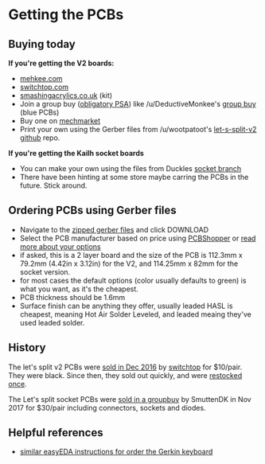 # Getting the PCBs

## Buying today

**If you're getting the V2 boards:**
- [mehkee.com](https://mehkee.com/products/lets-split-pcb?variant=44914069775)
- [switchtop.com](http://www.switchtop.com/product/let-s-split-40-percent-pcb)
- [smashingacrylics.co.uk](https://smashingacrylics.co.uk/product/lets-split-pcb-kits/) (kit)
- Join a group buy ([obligatory PSA](https://www.reddit.com/r/MechanicalKeyboards/wiki/psagroupbuys)) like /u/DeductiveMonkee's [group buy](https://www.reddit.com/r/mechmarket/comments/5ti0g4/gb_lets_split_kits/) (blue PCBs)
- Buy one on [mechmarket](https://www.reddit.com/r/mechmarket/)
- Print your own using the Gerber files from /u/wootpatoot's [let-s-split-v2 github](https://github.com/climbalima/let-s-Split-v2) repo.

**If you're getting the Kailh socket boards**
- You can make your own using the files from Duckles [socket branch](https://github.com/Duckle29/let-s-Split-v2/tree/socket-reverseable)
- There have been hinting at some store maybe carring the PCBs in the future. Stick around.


## Ordering PCBs using Gerber files

- Navigate to the [zipped gerber files](https://github.com/climbalima/let-s-Split-v2/blob/master/lets_split/lets%20split/lets%20split.zip) and click DOWNLOAD
- Select the PCB manufacturer based on price using [PCBShopper](http://pcbshopper.com/) or [read more about your options](https://www.reddit.com/r/electronics/wiki/pcb-manufacturers)
- if asked, this is a 2 layer board and the size of the PCB is 112.3mm x 79.2mm (4.42in x 3.12in) for the V2, and 114.25mm x 82mm for the socket version.
- for most cases the default options (color usually defaults to green) is what you want, as it's the cheapest.
- PCB thickness should be 1.6mm
- Surface finish can be anything they offer, usually leaded HASL is cheapest, meaning Hot Air Solder Leveled, and leaded meaing they've used leaded solder. 

## History

The let's split v2 PCBs were [sold in Dec 2016](https://www.reddit.com/r/MechanicalKeyboards/comments/5gbp3l/buying_lets_split_40_pcbs_from_uwootpatoot/) by [switchtop](http://www.switchtop.com/product/let-s-split-40-percent-pcb) for $10/pair. They were black. Since then, they sold out quickly, and were [restocked once](https://www.reddit.com/r/mechmarket/comments/5l3ds5/vendor_lets_split_40_pcbs_restocked_at_switchtop/).

The Let's split socket PCBs were [sold in a groupbuy](https://www.reddit.com/r/MechanicalKeyboards/comments/7cu03j/interest_check_update_lets_split_kailh_socket/) by SmuttenDK in Nov 2017 for $30/pair including connectors, sockets and diodes. 

## Helpful references

- [similar easyEDA instructions for order the Gerkin keyboard](http://www.40percent.club/2017/03/ordering-pcb.html)
